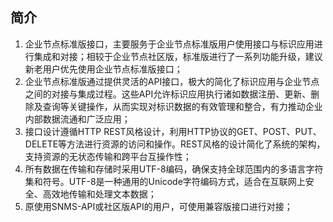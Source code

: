 ## 简介

1. 企业节点标准版接口，主要服务于企业节点标准版用户使用接口与标识应用进行集成和对接；相较于企业节点社区版，标准版进行了一系列功能升级，建议新老用户优先使用企业节点标准版接口；
2. 企业节点标准版通过提供灵活的API接口，极大的简化了标识应用与企业节点之间的对接与集成过程。这些API允许标识应用执行诸如数据注册、更新、删除及查询等关键操作，从而实现对标识数据的有效管理和整合，有力推动企业内部数据流通和广泛应用；
3. 接口设计遵循HTTP REST风格设计，利用HTTP协议的GET、POST、PUT、DELETE等方法进行资源的访问和操作。REST风格的设计简化了系统的架构，支持资源的无状态传输和跨平台互操作性；
4. 所有数据在传输和存储时采用UTF-8编码，确保支持全球范围内的多语言字符集和符号。UTF-8是一种通用的Unicode字符编码方式，适合在互联网上安全、高效地传输和处理文本数据；
5. 原使用SNMS-API或社区版API的用户，可使用兼容版接口进行对接；
